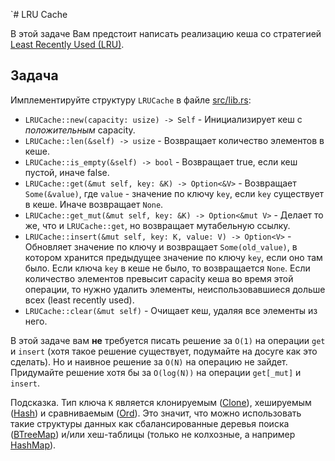 `# LRU Cache

В этой задаче Вам предстоит написать реализацию кеша со стратегией [Least Recently Used (LRU)](https://ru.wikipedia.org/wiki/Алгоритмы_кэширования#Least_recently_used_(Вытеснение_давно_неиспользуемых)).

## Задача

Имплементируйте структуру `LRUCache` в файле [src/lib.rs](src/lib.rs):

- `LRUCache::new(capacity: usize) -> Self` - Инициализирует кеш с _положительным_ capacity.
- `LRUCache::len(&self) -> usize` - Возвращает количество элементов в кеше.
- `LRUCache::is_empty(&self) -> bool` - Возвращает true, если кеш пустой, иначе false.
- `LRUCache::get(&mut self, key: &K) -> Option<&V>` - Возвращает `Some(&value)`, где `value` - значение по ключу `key`, если `key` существует в кеше. Иначе возвращает `None`.
- `LRUCache::get_mut(&mut self, key: &K) -> Option<&mut V>` - Делает то же, что и `LRUCache::get`, но возвращает мутабельную ссылку.
- `LRUCache::insert(&mut self, key: K, value: V) -> Option<V>` - Обновляет значение по ключу и возвращает `Some(old_value)`, в котором хранится предыдущее значение по ключу `key`, если оно там было. Если ключа `key` в кеше не было, то возвращается `None`. Если количество элементов превысит capacity кеша во время этой операции, то нужно удалить элементы, неиспользовавшиеся дольше всех (least recently used).
- `LRUCache::clear(&mut self)` - Очищает кеш, удаляя все элементы из него.

В этой задаче вам **не** требуется писать решение за `O(1)` на операции `get` и `insert` (хотя такое решение существует, подумайте на досуге как это сделать).
Но и наивное решение за `O(N)` на операцию не зайдет. Придумайте решение хотя бы за `O(log(N))` на операции `get[_mut]` и `insert`.

Подсказка. Тип ключа `K` является клонируемым ([Clone](https://doc.rust-lang.org/std/clone/trait.Clone.html)), хешируемым ([Hash](https://doc.rust-lang.org/std/hash/trait.Hash.html)) и сравниваемым ([Ord](https://doc.rust-lang.org/std/cmp/trait.Ord.html)). Это значит, что можно использовать такие структуры данных как сбалансированные деревья поиска ([BTreeMap](https://doc.rust-lang.org/stable/std/collections/struct.BTreeMap.html)) и/или хеш-таблицы (только не колхозные, а например [HashMap](https://doc.rust-lang.org/stable/std/collections/struct.HashMap.html)).
